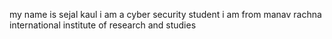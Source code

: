 my name is sejal kaul
i am a cyber security student
i am from manav rachna international institute of research and studies

